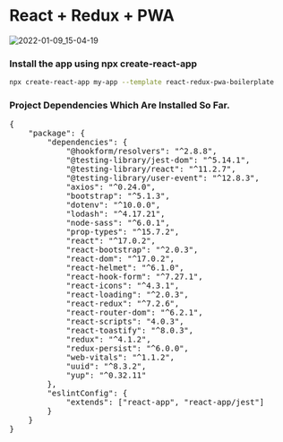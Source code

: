 # React + Redux + PWA

![2022-01-09_15-04-19](https://user-images.githubusercontent.com/38612699/148676059-0165e965-e295-41c1-8017-bc4df8a8d286.png)

### Install the app using npx create-react-app

```bash
npx create-react-app my-app --template react-redux-pwa-boilerplate
```

### Project Dependencies Which Are Installed So Far.

<pre>
{
	"package": {
		"dependencies": {
			"@hookform/resolvers": "^2.8.8",
			"@testing-library/jest-dom": "^5.14.1",
			"@testing-library/react": "^11.2.7",
			"@testing-library/user-event": "^12.8.3",
			"axios": "^0.24.0",
			"bootstrap": "^5.1.3",
			"dotenv": "^10.0.0",
			"lodash": "^4.17.21",
			"node-sass": "^6.0.1",
			"prop-types": "^15.7.2",
			"react": "^17.0.2",
			"react-bootstrap": "^2.0.3",
			"react-dom": "^17.0.2",
			"react-helmet": "^6.1.0",
			"react-hook-form": "^7.27.1",
			"react-icons": "^4.3.1",
			"react-loading": "^2.0.3",
			"react-redux": "^7.2.6",
			"react-router-dom": "^6.2.1",
			"react-scripts": "4.0.3",
			"react-toastify": "^8.0.3",
			"redux": "^4.1.2",
			"redux-persist": "^6.0.0",
			"web-vitals": "^1.1.2",
			"uuid": "^8.3.2",
			"yup": "^0.32.11"
		},
		"eslintConfig": {
			"extends": ["react-app", "react-app/jest"]
		}
	}
}
<pre>
